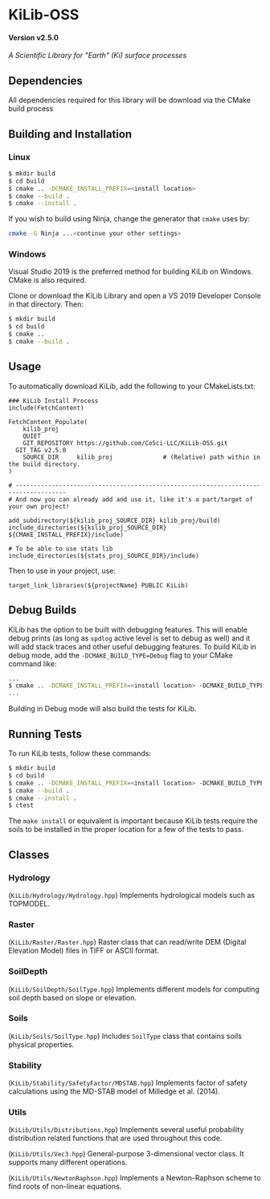 # KiLib-OSS 
#### Version v2.5.0

*A Scientific Library for "Earth" (Ki) surface processes*

## Dependencies
All dependencies required for this library will be download via the CMake build process

## Building and Installation

### Linux

```bash
$ mkdir build
$ cd build 
$ cmake .. -DCMAKE_INSTALL_PREFIX=<install location>
$ cmake --build .
$ cmake --install .
```

If you wish to build using Ninja, change the generator that `cmake` uses by:

```bash
cmake -G Ninja ...<continue your other settings>
```


### Windows
Visual Studio 2019 is the preferred method for building KiLib on Windows. CMake is also required.

Clone or download the KiLib Library and open a VS 2019 Developer Console in that directory. Then:

```bash
$ mkdir build
$ cd build
$ cmake ..
$ cmake --build .
```

## Usage
To automatically download KiLib, add the following to your CMakeLists.txt:
```
### KiLib Install Process
include(FetchContent)

FetchContent_Populate(
	kilib_proj
	QUIET
	GIT_REPOSITORY https://github.com/CoSci-LLC/KiLib-OSS.git
  GIT_TAG v2.5.0
	SOURCE_DIR     kilib_proj              # (Relative) path within in the build directory.
)

# ------------------------------------------------------------------------------------
# And now you can already add and use it, like it's a part/target of your own project!

add_subdirectory(${kilib_proj_SOURCE_DIR} kilib_proj/build)
include_directories(${kilib_proj_SOURCE_DIR} ${CMAKE_INSTALL_PREFIX}/include)

# To be able to use stats lib
include_directories(${stats_proj_SOURCE_DIR}/include)
```

Then to use in your project, use:
```
target_link_libraries(${projectName} PUBLIC KiLib)
```

## Debug Builds

KiLib has the option to be built with debugging features. This will enable debug prints (as long as `spdlog` active level is set to debug as well) and it will add stack traces and other useful debugging features. To build KiLib in debug mode, add the `-DCMAKE_BUILD_TYPE=Debug` flag to your CMake command like:

```bash
...
$ cmake .. -DCMAKE_INSTALL_PREFIX=<install location> -DCMAKE_BUILD_TYPE=Debug
...
```

Building in Debug mode will also build the tests for KiLib.

## Running Tests

To run KiLib tests, follow these commands:

```bash
$ mkdir build
$ cd build 
$ cmake .. -DCMAKE_INSTALL_PREFIX=<install location> -DCMAKE_BUILD_TYPE=Debug
$ cmake --build .
$ cmake --install .
$ ctest
```

The `make install` or equivalent is important because KiLib tests require the soils to be installed in the proper location for a few of the tests to pass.

## Classes

### Hydrology
(`KiLib/Hydrology/Hydrology.hpp`) Implements hydrological models such as TOPMODEL.

### Raster 
(`KiLib/Raster/Raster.hpp`) Raster class that can read/write DEM (Digital Elevation Model) files in TIFF or ASCII format.

### SoilDepth
(`KiLib/SoilDepth/SoilType.hpp`) Implements different models for computing soil depth based on slope or elevation.

### Soils
(`KiLib/Soils/SoilType.hpp`) Includes `SoilType` class that contains soils physical properties.

### Stability
(`KiLib/Stability/SafetyFactor/MDSTAB.hpp`) Implements factor of safety calculations using the MD-STAB model of Milledge et al. (2014).

### Utils
(`KiLib/Utils/Distributions.hpp`) Implements several useful probability distribution related functions that are used throughout this code.

(`KiLib/Utils/Vec3.hpp`) General-purpose 3-dimensional vector class. It supports many different operations.

(`KiLib/Utils/NewtonRaphson.hpp`) Implements a Newton-Raphson scheme to find roots of non-linear equations.



